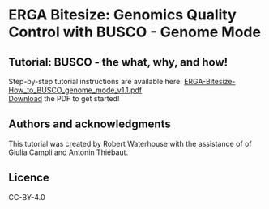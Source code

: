 # ERGA Bitesize: Genomics Quality Control with BUSCO - Genome Mode

## Tutorial: BUSCO - the what, why, and how!

Step-by-step tutorial instructions are available here: [ERGA-Bitesize-How_to_BUSCO_genome_mode_v1.1.pdf](https://github.com/rmwaterhouse/ERGA-Bitesize-BUSCO-genome/blob/main/ERGA-Bitesize-How_to_BUSCO_genome_mode_v1.1.pdf)  
[Download](https://github.com/rmwaterhouse/ERGA-Bitesize-BUSCO-genome/blob/main/ERGA-Bitesize-How_to_BUSCO_genome_mode_v1.1.pdf?raw=true) the PDF to get started!

## Authors and acknowledgments
This tutorial was created by Robert Waterhouse with the assistance of of Giulia Campli and Antonin Thiébaut.


## Licence
CC-BY-4.0
